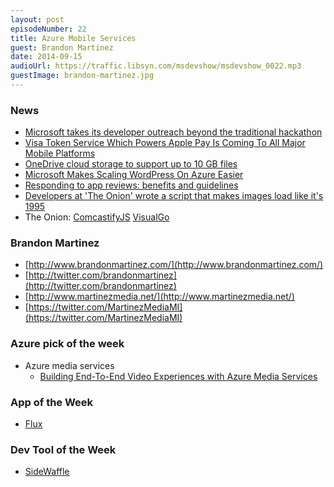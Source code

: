```yaml
---
layout: post
episodeNumber: 22
title: Azure Mobile Services
guest: Brandon Martinez
date: 2014-09-15
audioUrl: https://traffic.libsyn.com/msdevshow/msdevshow_0022.mp3
guestImage: brandon-martinez.jpg
---
```


### News

 - [Microsoft takes its developer outreach beyond the traditional hackathon](http://www.zdnet.com/microsoft-takes-its-developer-outreach-beyond-the-traditional-hackathon-7000033577/)
 - [Visa Token Service Which Powers Apple Pay Is Coming To All Major Mobile Platforms](http://wmpoweruser.com/visa-token-service-which-powers-apple-pay-is-coming-to-all-major-mobile-platforms/)
 - [OneDrive cloud storage to support up to 10 GB files](http://www.zdnet.com/its-official-microsofts-onedrive-cloud-storage-to-support-up-to-10-gb-files-7000033546)
 - [Microsoft Makes Scaling WordPress On Azure Easier](http://techcrunch.com/2014/09/10/microsoft-makes-scaling-wordpress-on-azure-easier/)
 - [Responding to app reviews: benefits and guidelines](http://blogs.windows.com/buildingapps/2014/09/11/responding-to-app-reviews-benefits-and-guidelines/)
 - [Developers at 'The Onion' wrote a script that makes images load like it's 1995](http://www.theverge.com/2014/9/12/6141973/the-onion-developers-wrote-a-script-that-makes-images-load-like-its-1995)
  - The Onion: [ComcastifyJS](http://theonion.github.io/comcastifyjs/)
[VisualGo](http://www.comp.nus.edu.sg/~stevenha/visualization/index.html)

### Brandon Martinez

 - [http://www.brandonmartinez.com/](http://www.brandonmartinez.com/)
 - [http://twitter.com/brandonmartinez](http://twitter.com/brandonmartinez)
 - [http://www.martinezmedia.net/](http://www.martinezmedia.net/)
 - [https://twitter.com/MartinezMediaMI](https://twitter.com/MartinezMediaMI)

### Azure pick of the week

 - Azure media services
   - [Building End-To-End Video Experiences with Azure Media Services](http://channel9.msdn.com/Events/Build/2014/3-610)

### App of the Week

 - [Flux](https://justgetflux.com/)

### Dev Tool of the Week

 - [SideWaffle](http://sidewaffle.com/)

